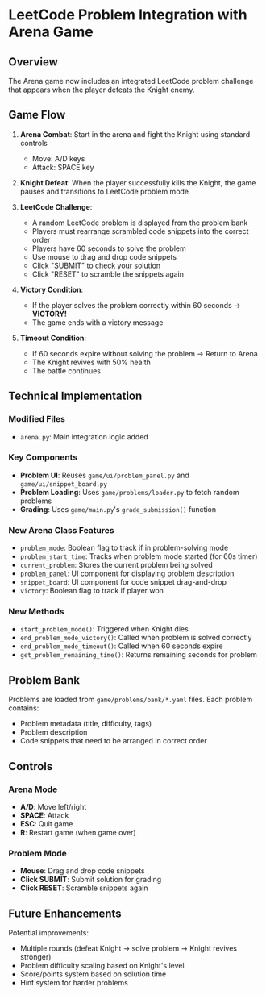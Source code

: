 # LeetCode Problem Integration with Arena Game

## Overview

The Arena game now includes an integrated LeetCode problem challenge that appears when the player defeats the Knight enemy.

## Game Flow

1. **Arena Combat**: Start in the arena and fight the Knight using standard controls
   - Move: A/D keys
   - Attack: SPACE key

2. **Knight Defeat**: When the player successfully kills the Knight, the game pauses and transitions to LeetCode problem mode

3. **LeetCode Challenge**: 
   - A random LeetCode problem is displayed from the problem bank
   - Players must rearrange scrambled code snippets into the correct order
   - Players have 60 seconds to solve the problem
   - Use mouse to drag and drop code snippets
   - Click "SUBMIT" to check your solution
   - Click "RESET" to scramble the snippets again

4. **Victory Condition**: 
   - If the player solves the problem correctly within 60 seconds → **VICTORY!**
   - The game ends with a victory message

5. **Timeout Condition**:
   - If 60 seconds expire without solving the problem → Return to Arena
   - The Knight revives with 50% health
   - The battle continues

## Technical Implementation

### Modified Files
- `arena.py`: Main integration logic added

### Key Components
- **Problem UI**: Reuses `game/ui/problem_panel.py` and `game/ui/snippet_board.py`
- **Problem Loading**: Uses `game/problems/loader.py` to fetch random problems
- **Grading**: Uses `game/main.py`'s `grade_submission()` function

### New Arena Class Features
- `problem_mode`: Boolean flag to track if in problem-solving mode
- `problem_start_time`: Tracks when problem mode started (for 60s timer)
- `current_problem`: Stores the current problem being solved
- `problem_panel`: UI component for displaying problem description
- `snippet_board`: UI component for code snippet drag-and-drop
- `victory`: Boolean flag to track if player won

### New Methods
- `start_problem_mode()`: Triggered when Knight dies
- `end_problem_mode_victory()`: Called when problem is solved correctly
- `end_problem_mode_timeout()`: Called when 60 seconds expire
- `get_problem_remaining_time()`: Returns remaining seconds for problem

## Problem Bank

Problems are loaded from `game/problems/bank/*.yaml` files. Each problem contains:
- Problem metadata (title, difficulty, tags)
- Problem description
- Code snippets that need to be arranged in correct order

## Controls

### Arena Mode
- **A/D**: Move left/right
- **SPACE**: Attack
- **ESC**: Quit game
- **R**: Restart game (when game over)

### Problem Mode
- **Mouse**: Drag and drop code snippets
- **Click SUBMIT**: Submit solution for grading
- **Click RESET**: Scramble snippets again

## Future Enhancements

Potential improvements:
- Multiple rounds (defeat Knight → solve problem → Knight revives stronger)
- Problem difficulty scaling based on Knight's level
- Score/points system based on solution time
- Hint system for harder problems
